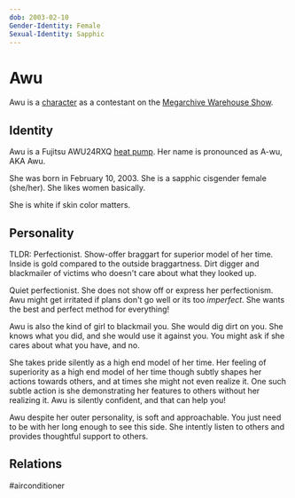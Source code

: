 ```yaml
---
dob: 2003-02-10
Gender-Identity: Female
Sexual-Identity: Sapphic
---
```

# Awu

Awu is a [character](Characters.md) as a contestant on the [Megarchive Warehouse Show](../../../Megarchive%20Warehouse%20Show/Megarchive%20Warehouse%20Show.md).

## Identity

Awu is a Fujitsu AWU24RXQ [heat pump](../../Species/Air%20Conditioners.md). Her name is pronounced as A-wu, AKA Awu.

She was born in February 10, 2003. She is a sapphic cisgender female (she/her). She likes women basically.

She is white if skin color matters.

## Personality
TLDR: Perfectionist. Show-offer braggart for superior model of her time. Inside is gold compared to the outside braggartness. Dirt digger and blackmailer of victims who doesn't care about what they looked up.

Quiet perfectionist. She does not show off or express her perfectionism.  Awu might get irritated if plans don't go well or its too *imperfect*. She wants the best and perfect method for everything!

Awu is also the kind of girl to blackmail you. She would dig dirt on you. She knows what you did, and she would use it against you. You might ask if she cares about what you have, and no.

She takes pride silently as a high end model of her time. Her feeling of superiority as a high end model of her time though subtly shapes her actions towards others, and at times she might not even realize it. One such subtle action is she demonstrating her features to others without her realizing it. Awu is silently confident, and that can help you!

Awu despite her outer personality, is soft and approachable. You just need to be with her long enough to see this side. She intently listen to others and provides thoughtful support to others.

## Relations

#airconditioner 